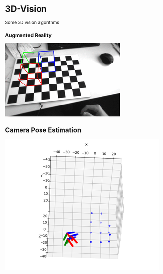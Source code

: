 # 3D-Vision

Some 3D vision algorithms


### Augmented Reality
![alt augmented reality](Augmented_Reality/augmented_cube.gif "Augmented Cube")

## Camera Pose Estimation
![alt pose estimation](Pose_Estimation/Cameras_poses.png "Pose Estimation")
